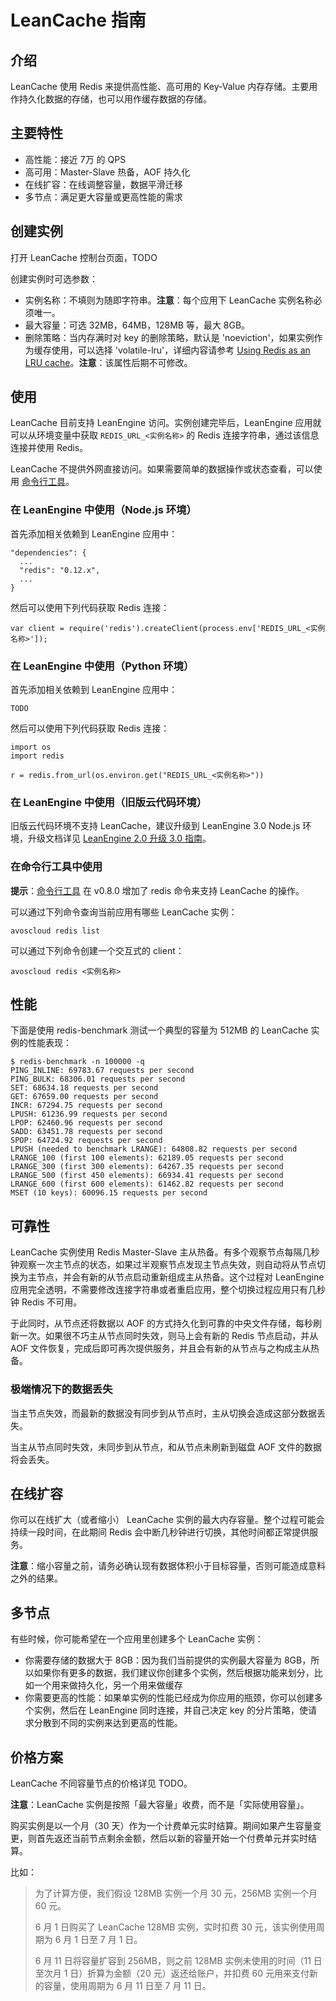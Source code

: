 # LeanCache 指南

## 介绍

LeanCache 使用 Redis 来提供高性能、高可用的 Key-Value 内存存储。主要用作持久化数据的存储，也可以用作缓存数据的存储。

## 主要特性

* 高性能：接近 7万 的 QPS
* 高可用：Master-Slave 热备，AOF 持久化
* 在线扩容：在线调整容量，数据平滑迁移
* 多节点：满足更大容量或更高性能的需求

## 创建实例

打开 LeanCache 控制台页面，TODO

创建实例时可选参数：

* 实例名称：不填则为随即字符串。**注意**：每个应用下 LeanCache 实例名称必须唯一。
* 最大容量：可选 32MB，64MB，128MB 等，最大 8GB。
* 删除策略：当内存满时对 key 的删除策略，默认是 'noeviction'，如果实例作为缓存使用，可以选择 'volatile-lru'，详细内容请参考 [Using Redis as an LRU cache](http://redis.io/topics/lru-cache)。**注意**：该属性后期不可修改。

## 使用

LeanCache 目前支持 LeanEngine 访问。实例创建完毕后，LeanEngine 应用就可以从环境变量中获取 `REDIS_URL_<实例名称>` 的 Redis 连接字符串，通过该信息连接并使用 Redis。

LeanCache 不提供外网直接访问。如果需要简单的数据操作或状态查看，可以使用 [命令行工具](cloud_code_commandline.html)。

### 在 LeanEngine 中使用（Node.js 环境）

首先添加相关依赖到 LeanEngine 应用中：

```
"dependencies": {
  ...
  "redis": "0.12.x",
  ...
}
```

然后可以使用下列代码获取 Redis 连接：

```
var client = require('redis').createClient(process.env['REDIS_URL_<实例名称>']);
```

### 在 LeanEngine 中使用（Python 环境）

首先添加相关依赖到 LeanEngine 应用中：

```
TODO
```

然后可以使用下列代码获取 Redis 连接：

```
import os
import redis

r = redis.from_url(os.environ.get("REDIS_URL_<实例名称>"))
```

### 在 LeanEngine 中使用（旧版云代码环境）

旧版云代码环境不支持 LeanCache，建议升级到 LeanEngine 3.0 Node.js 环境，升级文档详见 [LeanEngine 2.0 升级 3.0 指南](leanengine_upgrade_3.html)。

### 在命令行工具中使用

**提示**：[命令行工具](cloud_code_commandline.html) 在 v0.8.0 增加了 redis 命令来支持 LeanCache 的操作。

可以通过下列命令查询当前应用有哪些 LeanCache 实例：

```
avoscloud redis list
```

可以通过下列命令创建一个交互式的 client：

```
avoscloud redis <实例名称>
```

## 性能

下面是使用 redis-benchmark 测试一个典型的容量为 512MB 的 LeanCache 实例的性能表现：

```
$ redis-benchmark -n 100000 -q
PING_INLINE: 69783.67 requests per second
PING_BULK: 68306.01 requests per second
SET: 68634.18 requests per second
GET: 67659.00 requests per second
INCR: 67294.75 requests per second
LPUSH: 61236.99 requests per second
LPOP: 62460.96 requests per second
SADD: 63451.78 requests per second
SPOP: 64724.92 requests per second
LPUSH (needed to benchmark LRANGE): 64808.82 requests per second
LRANGE_100 (first 100 elements): 62189.05 requests per second
LRANGE_300 (first 300 elements): 64267.35 requests per second
LRANGE_500 (first 450 elements): 66934.41 requests per second
LRANGE_600 (first 600 elements): 61462.82 requests per second
MSET (10 keys): 60096.15 requests per second
```

## 可靠性

LeanCache 实例使用 Redis Master-Slave 主从热备。有多个观察节点每隔几秒钟观察一次主节点的状态，如果过半观察节点发现主节点失效，则自动将从节点切换为主节点，并会有新的从节点启动重新组成主从热备。这个过程对 LeanEngine 应用完全透明，不需要修改连接字符串或者重启应用，整个切换过程应用只有几秒钟 Redis 不可用。

于此同时，从节点还将数据以 AOF 的方式持久化到可靠的中央文件存储，每秒刷新一次。如果很不巧主从节点同时失效，则马上会有新的 Redis 节点启动，并从 AOF 文件恢复，完成后即可再次提供服务，并且会有新的从节点与之构成主从热备。

### 极端情况下的数据丢失

当主节点失效，而最新的数据没有同步到从节点时，主从切换会造成这部分数据丢失。

当主从节点同时失效，未同步到从节点，和从节点未刷新到磁盘 AOF 文件的数据将会丢失。

## 在线扩容

你可以在线扩大（或者缩小） LeanCache 实例的最大内存容量。整个过程可能会持续一段时间，在此期间 Redis 会中断几秒钟进行切换，其他时间都正常提供服务。

**注意**：缩小容量之前，请务必确认现有数据体积小于目标容量，否则可能造成意料之外的结果。

## 多节点

有些时候，你可能希望在一个应用里创建多个 LeanCache 实例：

* 你需要存储的数据大于 8GB：因为我们当前提供的实例最大容量为 8GB，所以如果你有更多的数据，我们建议你创建多个实例，然后根据功能来划分，比如一个用来做持久化，另一个用来做缓存
* 你需要更高的性能：如果单实例的性能已经成为你应用的瓶颈，你可以创建多个实例，然后在 LeanEngine 同时连接，并自己决定 key 的分片策略，使请求分散到不同的实例来达到更高的性能。

## 价格方案

LeanCache 不同容量节点的价格详见 TODO。

**注意**：LeanCache 实例是按照「最大容量」收费，而不是「实际使用容量」。

购买实例是以一个月（30 天）作为一个计费单元实时结算。期间如果产生容量变更，则首先返还当前节点剩余金额，然后以新的容量开始一个付费单元并实时结算。

比如：

> 为了计算方便，我们假设 128MB 实例一个月 30 元，256MB 实例一个月 60 元。
> 
> 6 月 1 日购买了 LeanCache 128MB 实例，实时扣费 30 元，该实例使用周期为 6 月 1 日至 7 月 1 日。
> 
> 6 月 11 日将容量扩容到 256MB，则之前 128MB 实例未使用的时间（11 日至次月 1 日）折算为金额（20 元）返还给账户，并扣费 60 元用来支付新的容量，使用周期为 6 月 11 日至 7 月 11 日。